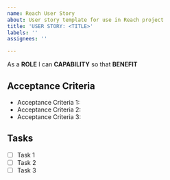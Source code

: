 ```yaml
---
name: Reach User Story
about: User story template for use in Reach project
title: 'USER STORY: <TITLE>'
labels: ''
assignees: ''

---
```


As a **ROLE** I can **CAPABILITY** so that **BENEFIT**

## Acceptance Criteria

- Acceptance Criteria 1:
- Acceptance Criteria 2:
- Acceptance Criteria 3:

## Tasks

- [ ] Task 1
- [ ] Task 2
- [ ] Task 3
